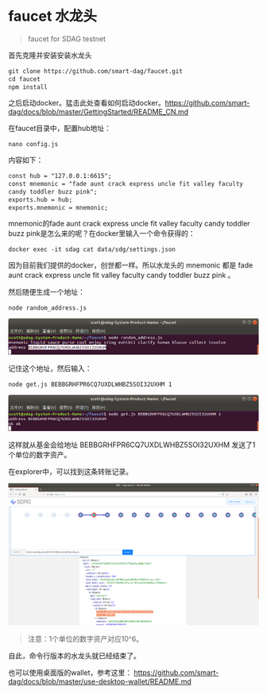 # faucet 水龙头

> faucet for SDAG testnet

首先克隆并安装安装水龙头

```
git clone https://github.com/smart-dag/faucet.git
cd faucet
npm install
```

之后启动docker。猛击此处查看如何启动docker。https://github.com/smart-dag/docs/blob/master/GettingStarted/README_CN.md

在faucet目录中，配置hub地址：

```
nano config.js
```

内容如下：

```
const hub = "127.0.0.1:6615";
const mnemonic = "fade aunt crack express uncle fit valley faculty candy toddler buzz pink";
exports.hub = hub;
exports.mnemonic = mnemonic;
```

mnemonic的fade aunt crack express uncle fit valley faculty candy toddler buzz pink是怎么来的呢？在docker里输入一个命令获得的：

```
docker exec -it sdag cat data/sdg/settings.json
```

因为目前我们提供的docker，创世都一样。所以水龙头的 mnemonic 都是 fade aunt crack express uncle fit valley faculty candy toddler buzz pink 。

然后随便生成一个地址：

```
node random_address.js
```

![](v1/address.png)

记住这个地址，然后输入：

```
node get.js BEBBGRHFPR6CQ7UXDLWHBZ5SOI32UXHM 1
```

![](v1/get.png)

这样就从基金会给地址 BEBBGRHFPR6CQ7UXDLWHBZ5SOI32UXHM 发送了1个单位的数字资产。

在explorer中，可以找到这条转账记录。

![](v1/explorer.png)

> 注意：1个单位的数字资产对应10^6。

自此，命令行版本的水龙头就已经结束了。

也可以使用桌面版的wallet，参考这里： https://github.com/smart-dag/docs/blob/master/use-desktop-wallet/README.md 
